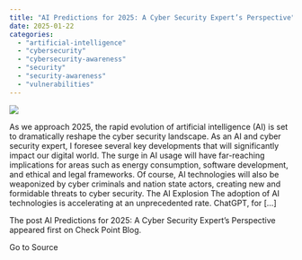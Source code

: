 ```yaml
---
title: "AI Predictions for 2025: A Cyber Security Expert’s Perspective"
date: 2025-01-22
categories: 
  - "artificial-intelligence"
  - "cybersecurity"
  - "cybersecurity-awareness"
  - "security"
  - "security-awareness"
  - "vulnerabilities"
---
```


![](https://blog.checkpoint.com/wp-content/uploads/2025/01/Dan-v.1-e1737134156825.jpg)

As we approach 2025, the rapid evolution of artificial intelligence (AI) is set to dramatically reshape the cyber security landscape. As an AI and cyber security expert, I foresee several key developments that will significantly impact our digital world. The surge in AI usage will have far-reaching implications for areas such as energy consumption, software development, and ethical and legal frameworks. Of course, AI technologies will also be weaponized by cyber criminals and nation state actors, creating new and formidable threats to cyber security. The AI Explosion The adoption of AI technologies is accelerating at an unprecedented rate. ChatGPT, for \[…\]

The post AI Predictions for 2025: A Cyber Security Expert’s Perspective appeared first on Check Point Blog.

Go to Source

